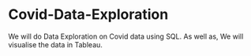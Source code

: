 # Covid-Data-Exploration
We will do Data Exploration on Covid data using SQL. As well as, We will visualise the data in Tableau.
